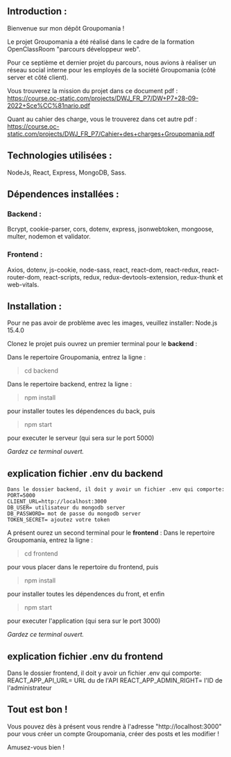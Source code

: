 

## Introduction :


 Bienvenue sur mon dépôt Groupomania !
 
 Le projet Groupomania a été réalisé dans le cadre de la formation OpenClassRoom "parcours développeur web".
 
 Pour ce septième et dernier projet du parcours, nous avions à réaliser un réseau social interne pour les employés de la société Groupomania (côté server et côté client).
 
 Vous trouverez la mission du projet dans ce document pdf :
 https://course.oc-static.com/projects/DWJ_FR_P7/DW+P7+28-09-2022+Sce%CC%81nario.pdf
 
 Quant au cahier des charge, vous le trouverez dans cet autre pdf :
 https://course.oc-static.com/projects/DWJ_FR_P7/Cahier+des+charges+Groupomania.pdf
 
 
 ## Technologies utilisées :
 NodeJs, React, Express, MongoDB, Sass.
 
 
 ## Dépendences installées :
 ### Backend :
 Bcrypt, cookie-parser, cors, dotenv, express, jsonwebtoken, mongoose, multer, nodemon et validator.
 ### Frontend :
 Axios, dotenv, js-cookie, node-sass, react, react-dom, react-redux, react-router-dom, react-scripts, redux, redux-devtools-extension, redux-thunk et web-vitals.
 
 
 ## Installation :

 Pour ne pas avoir de problème avec les images, veuillez installer: 
   Node.js 15.4.0

 Clonez le projet puis ouvrez un premier terminal pour le **backend** :

Dans le repertoire Groupomania, entrez la ligne : 
 >cd backend
 
 Dans le repertoire backend, entrez la ligne : 
 >npm install
 
 pour installer toutes les dépendences du back,
 puis 
 >npm start
 
 pour executer le serveur (qui sera sur le port 5000)

*Gardez ce terminal ouvert.*

 ## explication fichier .env du backend

    Dans le dossier backend, il doit y avoir un fichier .env qui comporte:
    PORT=5000
    CLIENT_URL=http://localhost:3000
    DB_USER= utilisateur du mongodb server
    DB_PASSWORD= mot de passe du mongodb server
    TOKEN_SECRET= ajoutez votre token
 
 A présent ourez un second terminal pour le **frontend** :
 Dans le repertoire Groupomania, entrez la ligne : 
 >cd frontend
 
 pour vous placer dans le repertoire du frontend, puis
 >npm install
 
 pour installer toutes les dépendences du front,
 et enfin
  >npm start

 pour executer l'application (qui sera sur le port 3000)
 
 *Gardez ce terminal ouvert.*
 
 ## explication fichier .env du frontend
   Dans le dossier frontend, il doit y avoir un fichier .env qui comporte:
    REACT_APP_API_URL= URL du de l'API
    REACT_APP_ADMIN_RIGHT= l'ID de l'administrateur
 
 ## Tout est bon ! 
 Vous pouvez dès à présent vous rendre à l'adresse "http://localhost:3000" 
 pour vous créer un compte Groupomania, créer des posts et les modifier !
 
 Amusez-vous bien !
